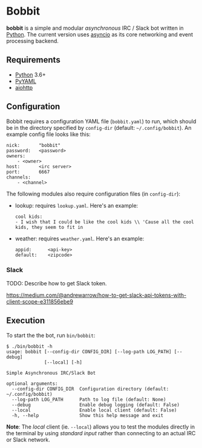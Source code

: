 # Bobbit

**bobbit** is a simple and modular *asynchronous* IRC / Slack bot written in
[Python].  The current version uses [asyncio] as its core networking and event
processing backend.

## Requirements

- [Python]  3.6+
- [PyYAML]
- [aiohttp]

## Configuration

Bobbit requires a configuration YAML file (`bobbit.yaml`) to run, which should
be in the directory specified by `config-dir` (default: `~/.config/bobbit`). An
example config file looks like this:

```
nick:       "bobbit"
password:   <password>
owners:
    - <owner>
host:       <irc server>
port:       6667
channels:
    - <channel>
```

The following modules also require configuration files (in `config-dir`):

- lookup: requires `lookup.yaml`. Here's an example:

  ```
  cool kids:
  - I wish that I could be like the cool kids \\ 'Cause all the cool kids, they seem to fit in
  ```

- weather: requires `weather.yaml`. Here's an example:

  ```
  appid:      <api-key>
  default:    <zipcode>
  ```

### Slack

TODO: Describe how to get Slack token.

https://medium.com/@andrewarrow/how-to-get-slack-api-tokens-with-client-scope-e311856ebe9

## Execution

To start the the bot, run `bin/bobbit`:

```
$ ./bin/bobbit -h
usage: bobbit [--config-dir CONFIG_DIR] [--log-path LOG_PATH] [--debug]
              [--local] [-h]

Simple Asynchronous IRC/Slack Bot

optional arguments:
  --config-dir CONFIG_DIR  Configuration directory (default: ~/.config/bobbit)
  --log-path LOG_PATH      Path to log file (default: None)
  --debug                  Enable debug logging (default: False)
  --local                  Enable local client (default: False)
  -h, --help               Show this help message and exit
```

**Note**: The *local* client (ie. `--local`) allows you to test the modules
directly in the terminal by using *standard input* rather than connecting to an
actual IRC or Slack network.

[Python]:   https://python.org
[PyYAML]:   http://pyyaml.org/
[aiohttp]:  https://docs.aiohttp.org/en/stable/
[asyncio]:  https://docs.python.org/3/library/asyncio.html
